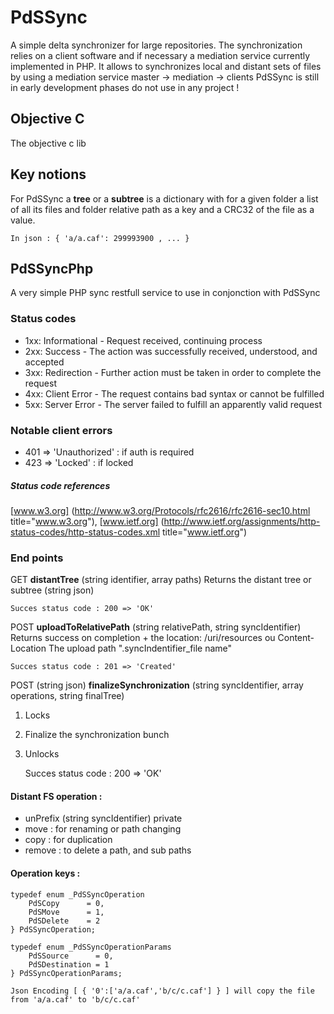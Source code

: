 # PdSSync #

A simple delta synchronizer for large repositories.
The synchronization relies on a client software and if necessary a mediation service currently implemented in PHP.
It allows to synchronizes local and distant sets of files by using a mediation service master  -> mediation -> clients
PdSSync is still in early development phases do not use in any project !


## Objective C ##
The objective c lib 

## Key notions ##

For PdSSync a **tree** or a **subtree** is a dictionary with for a given folder a list of all its files and folder relative path as a key and a CRC32 of the file as a value.

	In json : { 'a/a.caf': 299993900 , ... } 

## PdSSyncPhp ##
A very simple PHP sync restfull service to use in conjonction with PdSSync

### Status codes ###

* 1xx: Informational - Request received, continuing process
* 2xx: Success - The action was successfully received, understood, and accepted
* 3xx: Redirection - Further action must be taken in order to complete the request
* 4xx: Client Error - The request contains bad syntax or cannot be fulfilled
* 5xx: Server Error - The server failed to fulfill an apparently valid request

### Notable client errors ###

* 401 => 'Unauthorized' : if auth is required
* 423 => 'Locked' : if locked

##### Status code references ####
[www.w3.org] (http://www.w3.org/Protocols/rfc2616/rfc2616-sec10.html title="www.w3.org"), [www.ietf.org] (http://www.ietf.org/assignments/http-status-codes/http-status-codes.xml title="www.ietf.org")

### End points ###

GET **distantTree** (string identifier, array paths<optional>)
Returns the distant tree or subtree (string json)

	Succes status code : 200 => 'OK'

POST **uploadToRelativePath** (string relativePath, string syncIdentifier)
Returns success on completion + the location: /uri/resources  ou Content-Location 
The upload path ".syncIndentifier_file name"

	Succes status code : 201 => 'Created'

POST (string json) **finalizeSynchronization** (string syncIdentifier, array operations, string finalTree)

1. Locks 
2. Finalize the synchronization bunch 
3. Unlocks

	Succes status code : 200 => 'OK'



#### Distant FS operation : ####
* unPrefix (string syncIdentifier) private 
* move : for renaming or path changing
* copy : for duplication 
* remove : to delete a path, and sub paths

#### Operation keys : ####

	typedef enum _PdSSyncOperation 
		PdSCopy      = 0,
		PdSMove      = 1,
		PdSDelete    = 2
	} PdSSyncOperation;

	typedef enum _PdSSyncOperationParams 
		PdSSource      = 0,
		PdSDestination = 1
	} PdSSyncOperationParams;
	
	Json Encoding [ { '0':['a/a.caf','b/c/c.caf'] } ] will copy the file from 'a/a.caf' to 'b/c/c.caf'

